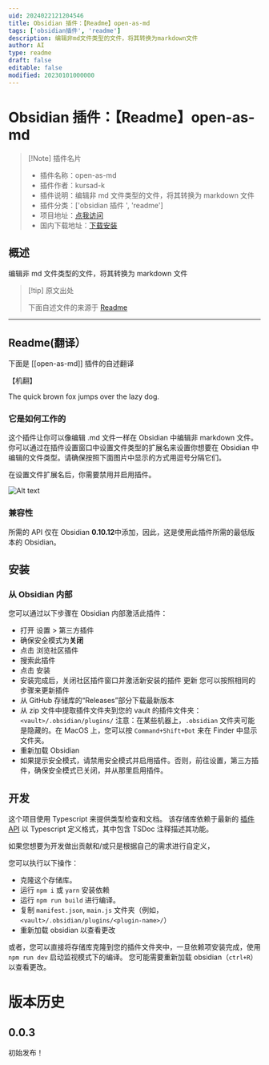 ```yaml
---
uid: 2024022121204546
title: Obsidian 插件：【Readme】open-as-md
tags: ['obsidian插件', 'readme']
description: 编辑非md文件类型的文件，将其转换为markdown文件
author: AI
type: readme
draft: false
editable: false
modified: 20230101000000
---
```


# Obsidian 插件：【Readme】open-as-md

> [!Note] 插件名片
> - 插件名称：open-as-md
> - 插件作者：kursad-k
> - 插件说明：编辑非 md 文件类型的文件，将其转换为 markdown 文件
> - 插件分类：['obsidian 插件 ', 'readme']
> - 项目地址：[点我访问](https://github.com/kursad-k/obsidian-openasmd)
> - 国内下载地址：[下载安装](https://pkmer.cn/products/plugin/pluginMarket/?open-as-md)

## 概述

编辑非 md 文件类型的文件，将其转换为 markdown 文件

> [!tip] 原文出处
>
>下面自述文件的来源于 [Readme](https://ghproxy.net/https://raw.githubusercontent.com/kursad-k/obsidian-openasmd/main/README.md)

---

## Readme(翻译）

下面是 [[open-as-md]] 插件的自述翻译

【机翻】

The quick brown fox jumps over the lazy dog.

### 它是如何工作的

这个插件让你可以像编辑 .md 文件一样在 Obsidian 中编辑非 markdown 文件。你可以通过在插件设置窗口中设置文件类型的扩展名来设置你想要在 Obsidian 中编辑的文件类型。请确保按照下面图片中显示的方式用逗号分隔它们。

在设置文件扩展名后，你需要禁用并启用插件。

![Alt text](https://cdn.pkmer.cn/covers/open-as-md_2_0.png!pkmer)

### 兼容性

所需的 API 仅在 Obsidian **0.10.12**中添加，因此，这是使用此插件所需的最低版本的 Obsidian。

## 安装

### 从 Obsidian 内部

您可以通过以下步骤在 Obsidian 内部激活此插件：

- 打开 设置 > 第三方插件
- 确保安全模式为**关闭**
- 点击 浏览社区插件
- 搜索此插件
- 点击 安装
- 安装完成后，关闭社区插件窗口并激活新安装的插件
更新
您可以按照相同的步骤来更新插件
- 从 GitHub 存储库的“Releases”部分下载最新版本
- 从 zip 文件中提取插件文件夹到您的 vault 的插件文件夹：`<vault>/.obsidian/plugins/`
注意：在某些机器上，`.obsidian` 文件夹可能是隐藏的。在 MacOS 上，您可以按 `Command+Shift+Dot` 来在 Finder 中显示文件夹。
- 重新加载 Obsidian
- 如果提示安全模式，请禁用安全模式并启用插件。否则，前往设置，第三方插件，确保安全模式已关闭，并从那里启用插件。

## 开发

这个项目使用 Typescript 来提供类型检查和文档。
该存储库依赖于最新的 [插件API](https://github.com/obsidianmd/obsidian-api) 以 Typescript 定义格式，其中包含 TSDoc 注释描述其功能。

如果您想要为开发做出贡献和/或只是根据自己的需求进行自定义，

您可以执行以下操作：

- 克隆这个存储库。
- 运行 `npm i` 或 `yarn` 安装依赖
- 运行 `npm run build` 进行编译。
- 复制 `manifest.json`, `main.js` 文件夹（例如，`<vault>/.obsidian/plugins/<plugin-name>/`）
- 重新加载 obsidian 以查看更改

或者，您可以直接将存储库克隆到您的插件文件夹中，一旦依赖项安装完成，使用 `npm run dev` 启动监视模式下的编译。
您可能需要重新加载 obsidian（`ctrl+R`）以查看更改。

# 版本历史

## 0.0.3

初始发布！
